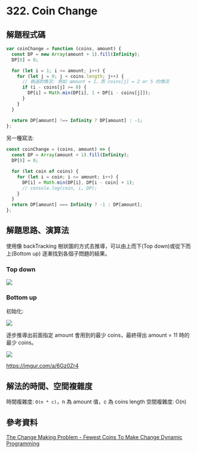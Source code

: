 # 322. Coin Change

## 解題程式碼

```javascript
var coinChange = function (coins, amount) {
  const DP = new Array(amount + 1).fill(Infinity);
  DP[0] = 0;

  for (let i = 1; i <= amount; i++) {
    for (let j = 0; j < coins.length; j++) {
      // 跳過的情況: 例如 amount = 1，而 coins[j] = 2 or 5 的情況
      if (i - coins[j] >= 0) {
        DP[i] = Math.min(DP[i], 1 + DP[i - coins[j]]);
      }
    }
  }

  return DP[amount] !== Infinity ? DP[amount] : -1;
};
```

另一種寫法:

```javascript
const coinChange = (coins, amount) => {
  const DP = Array(amount + 1).fill(Infinity);
  DP[0] = 0;

  for (let coin of coins) {
    for (let i = coin; i <= amount; i++) {
      DP[i] = Math.min(DP[i], DP[i - coin] + 1);
      // console.log(coin, i, DP);
    }
  }
  return DP[amount] === Infinity ? -1 : DP[amount];
};
```

## 解題思路、演算法

使用像 backTracking 樹狀圖的方式去推導，可以由上而下(Top down)或從下而上(Bottom up) 逐漸找到各個子問題的結果。

### Top down

![](https://upload.cc/i1/2024/07/19/n0hZKy.png)

### Bottom up

初始化:

![](https://upload.cc/i1/2024/07/19/HM8STP.png)

逐步推導出前面指定 amount 會用到的最少 coins，最終得出 amount = 11 時的最少 coins。

![](https://imgur.com/a/6Gz0Zr4)

https://imgur.com/a/6Gz0Zr4

## 解法的時間、空間複雜度

時間複雜度: `O(n * c)`，n 為 amount 值，c 為 coins length
空間複雜度: O(n)

## 參考資料

[The Change Making Problem - Fewest Coins To Make Change Dynamic Programming](https://youtu.be/jgiZlGzXMBw)
